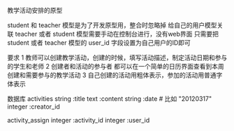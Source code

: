 教学活动安排的原型

student 和 teacher 模型是为了开发原型用，整合时忽略掉
给自己的用户模型关联 teacher 或者 student 模型需要手动在控制台进行，没有web界面
只需要把 student 或者 teacher 模型的 user_id 字段设置为自己用户的ID即可

要求
  1 教师可以创建教学活动，创建的时候，填写活动描述，制定活动日期和参与的学生和老师
  2 创建者和活动的参与者  都可以在一个简单的日历界面查看到本周创建和需要参与的教学活动
  3 自己创建的活动用粗体表示，参加的活动用普通字体表示
  
数据库
  activities
    string :title
    text   :content
    string  :date   # 比如 "20120317"
    integer :creator_id
    
  activity_assign
    integer :activity_id
    integer :user_id